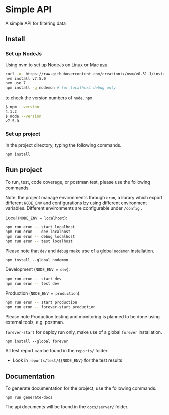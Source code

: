 # Simple API

A simple API for filtering data

## Install

### Set up NodeJs

Using nvm to set up NodeJs on Linux or Mac
[`nvm`](https://github.com/creationix/nvm)

```bash
curl -o- https://raw.githubusercontent.com/creationix/nvm/v0.31.1/install.sh | bash
nvm install v7.5.0
nvm use 7
npm install -g nodemon # for localhost debug only
```

to check the version numbers of `node`, `npm`

```bash
$ npm --version
4.1.2
$ node --version
v7.5.0
```

### Set up project
In the project directory,
typing the following commands.

```bash
npm install
```

## Run project

To run, test, code coverage, or postman test, please use the following commands.

Note: the project manage environments through `erun`, a library which export different `NODE_ENV` and configurations by using different environment variables. Different environments are configurable under `/config` .

Local (`NODE_ENV = localhost`):

```bash
npm run erun -- start localhost
npm run erun -- dev localhost
npm run erun -- debug localhost
npm run erun -- test localhost
```
Please note that `dev` and `debug` make use of a global `nodemon` installation.

```
npm install --global nodemon
```

Development (`NODE_ENV = dev`):

```bash
npm run erun -- start dev
npm run erun -- test dev
```

Production (`NODE_ENV = production`):

```bash
npm run erun -- start production
npm run erun -- forever-start production

```

Please note Production testing and monitoring is planned to be done using external tools, e.g. postman.

 `forever-start` for deploy run only, make use of a global `forever` installation.

 ```
 npm install --global forever
 ```

All test report can be found in the `reports/` folder.

- Look in `reports/test/${NODE_ENV}` for the test results

## Documentation

To generate documentation for the project, use the following commands.

```
npm run generate-docs
```

The api documents will be found in the `docs/server/` folder.
